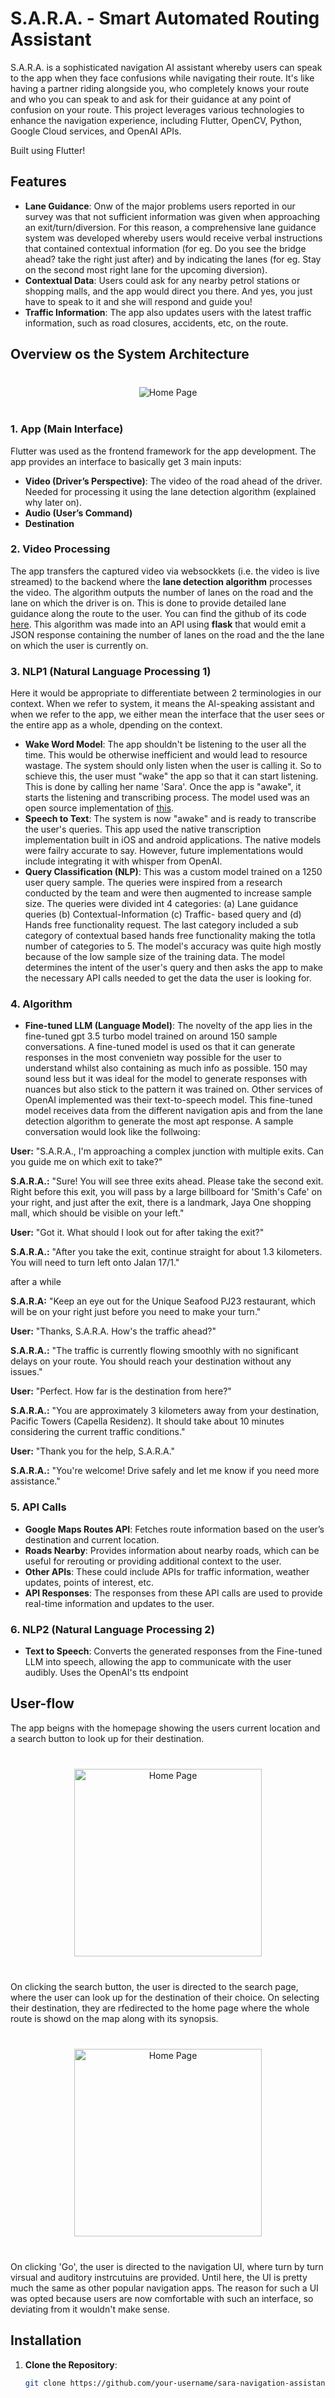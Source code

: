 # S.A.R.A. - Smart Automated Routing Assistant

S.A.R.A. is a sophisticated navigation AI assistant whereby users can speak to the app when they face confusions while navigating their route. It's like having a partner riding alongside you, who completely knows your route and who you can speak to and ask for their guidance at any point of confusion on your route.
This project leverages various technologies to enhance the navigation experience, including Flutter, OpenCV, Python, Google Cloud services, and OpenAI APIs.

Built using Flutter!


## Features

- **Lane Guidance**: Onw of the major problems users reported in our survey was that not sufficient information was given when approaching an exit/turn/diversion. For this reason, a comprehensive lane guidance system was developed whereby users would receive verbal instructions that contained contextual information (for eg. Do you see the bridge ahead? take the right just after) and by indicating the lanes (for eg. Stay on the second most right lane for the upcoming diversion).
- **Contextual Data**: Users could ask for any nearby petrol stations or shopping malls, and the app would direct you there. And yes, you just have to speak to it and she will respond and guide you!
- **Traffic Information**: The app also updates users with the latest traffic information, such as road closures, accidents, etc, on the route.


## Overview os the System Architecture

<p align="center" style="margin-top:40px; margin-bottom:40px;"><img src="readMeAssets/SYSTEM_DESIGN.png" alt="Home Page"/></p>

### 1. App (Main Interface)
Flutter was used as the frontend framework for the app development. The app provides an interface to basically get 3 main inputs:
- **Video (Driver’s Perspective)**: The video of the road ahead of the driver. Needed for processing it using the lane detection algorithm (explained why later on).
- **Audio (User’s Command)**
- **Destination**

### 2. Video Processing
The app transfers the captured video via websockkets (i.e. the video is live streamed) to the backend where the **lane detection algorithm** processes the video. The algorithm outputs the number of lanes on the road and the lane on which the driver is on. This is done to provide detailed lane guidance along the route to the user. You can find the github of its code <a href="https://github.com/cfzd/Ultra-Fast-Lane-Detection-v2">here</a>. This algorithm was made into an API using **flask** that would emit a JSON response containing the number of lanes on the road and the the lane on which the user is currently on.


### 3. NLP1 (Natural Language Processing 1)
Here it would be appropriate to differentiate between 2 terminologies in our context. When we refer to system, it means the AI-speaking assistant and when we refer to the app, we either mean the interface that the user sees or the entire app as a whole, dpending on the context.
- **Wake Word Model**: The app shouldn't be listening to the user all the time. This would be otherwise inefficient and would lead to resource wastage. The system should only listen when the user is calling it. So to schieve this, the user must "wake" the app so that it can start listening. This is done by calling her name 'Sara'. Once the app is "awake", it starts the listening and transcribing process. The model used was an open source implementation of <a href="https://github.com/dscripka/openWakeWord">this</a>.
- **Speech to Text**: The system is now "awake" and is ready to transcribe the user's queries. This app used the native transcription implementation built in iOS and android applications. The native models were failry accurate to say. However, future implementations would include integrating it with whisper from OpenAI.
- **Query Classification (NLP)**: This was a custom model trained on a 1250 user query sample. The queries were inspired from a research conducted by the team and were then augmented to increase sample size. The queries were divided int 4 categories: (a) Lane guidance queries (b) Contextual-Information (c) Traffic- based query and (d) Hands free functionality request. The last category included a sub category of contextual based hands free functionality making the totla number of categories to 5. The model's accuracy was quite high mostly because of the low sample size of the training data. The model determines the intent of the user's query and then asks the app to make the necessary API calls needed to get the data the user is looking for.

### 4. Algorithm
- **Fine-tuned LLM (Language Model)**:  The novelty of the app lies in the fine-tuned gpt 3.5 turbo model trained on around 150 sample conversations. A fine-tuned model is used os that it can generate responses in the most convenietn way possible for the user to understand whilst also containing as much info as possible. 150 may sound less but it was ideal for the model to generate responses with nuances but also stick to the pattern it was trained on. Other services of OpenAI implemented was their text-to-speech model. This fine-tuned model receives data from the different navigation apis and from the lane detection algorithm to generate the most apt response. A sample conversation would look like the follwoing:

  

**User:** "S.A.R.A., I'm approaching a complex junction with multiple exits. Can you guide me on which exit to take?"

**S.A.R.A.:** "Sure! You will see three exits ahead. Please take the second exit. Right before this exit, you will pass by a large billboard for 'Smith's Cafe' on your right, and just after the exit, there is a landmark, Jaya One shopping mall, which should be visible on your left."

**User:** "Got it. What should I look out for after taking the exit?"

**S.A.R.A.:** "After you take the exit, continue straight for about 1.3 kilometers. You will need to turn left onto Jalan 17/1."

after a while

**S.A.R.A:** "Keep an eye out for the Unique Seafood PJ23 restaurant, which will be on your right just before you need to make your turn." 

**User:** "Thanks, S.A.R.A. How's the traffic ahead?"

**S.A.R.A.:** "The traffic is currently flowing smoothly with no significant delays on your route. You should reach your destination without any issues."

**User:** "Perfect. How far is the destination from here?"

**S.A.R.A.:** "You are approximately 3 kilometers away from your destination, Pacific Towers (Capella Residenz). It should take about 10 minutes considering the current traffic conditions."

**User:** "Thank you for the help, S.A.R.A."

**S.A.R.A.:** "You're welcome! Drive safely and let me know if you need more assistance."




### 5. API Calls
- **Google Maps Routes API**: Fetches route information based on the user’s destination and current location.
- **Roads Nearby**: Provides information about nearby roads, which can be useful for rerouting or providing additional context to the user.
- **Other APIs**: These could include APIs for traffic information, weather updates, points of interest, etc.
- **API Responses**: The responses from these API calls are used to provide real-time information and updates to the user.



### 6. NLP2 (Natural Language Processing 2)
- **Text to Speech**: Converts the generated responses from the Fine-tuned LLM into speech, allowing the app to communicate with the user audibly. Uses the OpenAI's tts endpoint


  
## User-flow

The app beigns with the homepage showing the users current location and a search button to look up for their destination.

<p align="center" style="margin-top:40px; margin-bottom:40px;"><img src="readMeAssets/maps_ui.JPG" alt="Home Page" width="300"/></p>


On clicking the search button, the user is directed to the search page, where the user can look up for the destination of their choice. On selecting their destination, they are rfedirected to the home page where the whole route is showd on the map along with its synopsis.

<p align="center" style="margin-top:40px; margin-bottom:40px;"><img src="readMeAssets/search_page_ui.JPG" alt="Home Page" width="300"/></p>

On clicking 'Go', the user is directed to the navigation UI, where turn by turn virsual and auditory instrcutuins are provided. Until here, the UI is pretty much the same as other popular navigation apps. The reason for such a UI was opted because users are now comfortable with such an interface, so deviating from it wouldn't make sense.


  

## Installation

1. **Clone the Repository**:
   ```bash
   git clone https://github.com/your-username/sara-navigation-assistant.git
